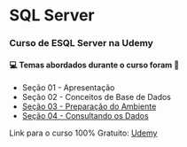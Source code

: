 # SQL Server
### Curso de ESQL Server na Udemy 
#### :computer: Temas abordados durante o curso foram :rocket:
- Seção 01 - Apresentação
- Seção 02 - Conceitos de Base de Dados
- [Seção 03 - Preparação do Ambiente](https://github.com/romulovieira777/Curso_SQL_Server_Cada_Dia/tree/main/Prepara%C3%A7%C3%A3o%20do%20Ambiente)
- [Seção 04 - Consultando os Dados]()


Link para o curso 100% Gratuito: [Udemy](https://www.udemy.com/course/sql-de-cada-dia/)
